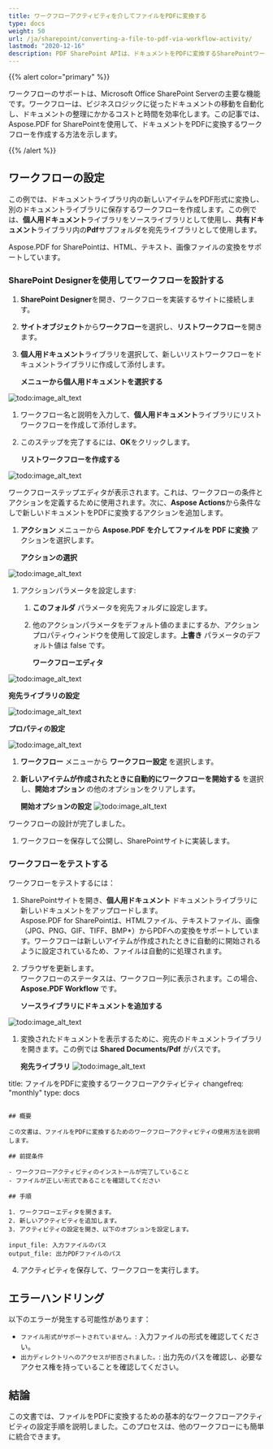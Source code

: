 ```yaml
---
title: ワークフローアクティビティを介してファイルをPDFに変換する
type: docs
weight: 50
url: /ja/sharepoint/converting-a-file-to-pdf-via-workflow-activity/
lastmod: "2020-12-16"
description: PDF SharePoint APIは、ドキュメントをPDFに変換するSharePointワークフローで使用できます。
---
```


{{% alert color="primary" %}}

ワークフローのサポートは、Microsoft Office SharePoint Serverの主要な機能です。ワークフローは、ビジネスロジックに従ったドキュメントの移動を自動化し、ドキュメントの整理にかかるコストと時間を効率化します。この記事では、Aspose.PDF for SharePointを使用して、ドキュメントをPDFに変換するワークフローを作成する方法を示します。

{{% /alert %}}
## **ワークフローの設定**

この例では、ドキュメントライブラリ内の新しいアイテムをPDF形式に変換し、別のドキュメントライブラリに保存するワークフローを作成します。この例では、**個人用ドキュメント**ライブラリをソースライブラリとして使用し、**共有ドキュメント**ライブラリ内の**Pdf**サブフォルダを宛先ライブラリとして使用します。

Aspose.PDF for SharePointは、HTML、テキスト、画像ファイルの変換をサポートしています。

### **SharePoint Designerを使用してワークフローを設計する**

1. **SharePoint Designer**を開き、ワークフローを実装するサイトに接続します。
1. **サイトオブジェクト**から**ワークフロー**を選択し、**リストワークフロー**を開きます。
1. **個人用ドキュメント**ライブラリを選択して、新しいリストワークフローをドキュメントライブラリに作成して添付します。

   **メニューから個人用ドキュメントを選択する**

![todo:image_alt_text](converting-a-file-to-pdf-via-workflow-activity_1.png)


1. ワークフロー名と説明を入力して、**個人用ドキュメント**ライブラリにリストワークフローを作成して添付します。
1. このステップを完了するには、**OK**をクリックします。

   **リストワークフローを作成する**

![todo:image_alt_text](converting-a-file-to-pdf-via-workflow-activity_2.png)


ワークフローステップエディタが表示されます。これは、ワークフローの条件とアクションを定義するために使用されます。次に、**Aspose Actions**から条件なしで新しいドキュメントをPDFに変換するアクションを追加します。
1. **アクション** メニューから **Aspose.PDF を介してファイルを PDF に変換** アクションを選択します。

   **アクションの選択**

![todo:image_alt_text](converting-a-file-to-pdf-via-workflow-activity_3.png)


1. アクションパラメータを設定します:
   1. **このフォルダ** パラメータを宛先フォルダに設定します。
   1. 他のアクションパラメータをデフォルト値のままにするか、アクションプロパティウィンドウを使用して設定します。**上書き** パラメータのデフォルト値は false です。

      **ワークフローエディタ**

![todo:image_alt_text](converting-a-file-to-pdf-via-workflow-activity_4.png)



**宛先ライブラリの設定**

![todo:image_alt_text](converting-a-file-to-pdf-via-workflow-activity_5.png)



**プロパティの設定**

![todo:image_alt_text](converting-a-file-to-pdf-via-workflow-activity_6.png)




1. **ワークフロー** メニューから **ワークフロー設定** を選択します。
1. **新しいアイテムが作成されたときに自動的にワークフローを開始する** を選択し、**開始オプション** の他のオプションをクリアします。

   **開始オプションの設定**
![todo:image_alt_text](converting-a-file-to-pdf-via-workflow-activity_7.png)

ワークフローの設計が完了しました。

1. ワークフローを保存して公開し、SharePointサイトに実装します。

### **ワークフローをテストする**

ワークフローをテストするには：

1. SharePointサイトを開き、**個人用ドキュメント** ドキュメントライブラリに新しいドキュメントをアップロードします。  
   Aspose.PDF for SharePointは、HTMLファイル、テキストファイル、画像（JPG、PNG、GIF、TIFF、BMP*）からPDFへの変換をサポートしています。ワークフローは新しいアイテムが作成されたときに自動的に開始されるように設定されているため、ファイルは自動的に処理されます。
1. ブラウザを更新します。  
   ワークフローのステータスは、ワークフロー列に表示されます。この場合、**Aspose.PDF Workflow** です。

   **ソースライブラリにドキュメントを追加する**

![todo:image_alt_text](converting-a-file-to-pdf-via-workflow-activity_8.png)

1. 変換されたドキュメントを表示するために、宛先のドキュメントライブラリを開きます。この例では **Shared Documents/Pdf** がパスです。

   **宛先ライブラリ**
![todo:image_alt_text](converting-a-file-to-pdf-via-workflow-activity_9.png)

title: ファイルをPDFに変換するワークフローアクティビティ
changefreq: "monthly"
type: docs
```

## 概要

この文書は、ファイルをPDFに変換するためのワークフローアクティビティの使用方法を説明します。

## 前提条件

- ワークフローアクティビティのインストールが完了していること
- ファイルが正しい形式であることを確認してください

## 手順

1. ワークフローエディタを開きます。
2. 新しいアクティビティを追加します。
3. アクティビティの設定を開き、以下のオプションを設定します。

input_file: 入力ファイルのパス
output_file: 出力PDFファイルのパス
```

4. アクティビティを保存して、ワークフローを実行します。

## エラーハンドリング

以下のエラーが発生する可能性があります：

- `ファイル形式がサポートされていません。`: 入力ファイルの形式を確認してください。
- `出力ディレクトリへのアクセスが拒否されました。`: 出力先のパスを確認し、必要なアクセス権を持っていることを確認してください。

## 結論

この文書では、ファイルをPDFに変換するための基本的なワークフローアクティビティの設定手順を説明しました。このプロセスは、他のワークフローにも簡単に統合できます。